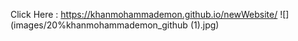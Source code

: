 Click Here : https://khanmohammademon.github.io/newWebsite/
![](images/20%khanmohammademon_github (1).jpg)
